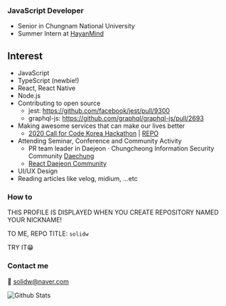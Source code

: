 ### JavaScript Developer
- Senior in Chungnam National University
- Summer Intern at [HayanMind](https://hayanmind.com)

## Interest
- JavaScript
- TypeScript (newbie!)
- React, React Native
- Node.js
- Contributing to open source
  - jest: https://github.com/facebook/jest/pull/9300
  - graphql-js: https://github.com/graphql/graphql-js/pull/2693
- Making awesome services that can make our lives better
  - [2020 Call for Code Korea Hackathon](http://news.imaeil.com/Education/2020061516143588412) | [REPO](https://github.com/solidw/gogoschool)
- Attending Seminar, Conference and Community Activity
  - PR team leader in Daejeon · Chungcheong Information Security Community [Daechung](https://www.facebook.com/%EB%8C%80%EC%A0%84%EC%B6%A9%EC%B2%AD-%EC%A0%95%EB%B3%B4%EB%B3%B4%ED%98%B8-%EB%8F%99%EC%95%84%EB%A6%AC-%EC%97%B0%ED%95%A9-589186041597093)
  - [React Daejeon Community](https://bit.ly/react-daejeon-community-2nd)
- UI/UX Design
- Reading articles like velog, midium, ...etc

### How to
THIS PROFILE IS DISPLAYED WHEN YOU CREATE REPOSITORY NAMED YOUR NICKNAME!

TO ME, REPO TITLE: `solidw` 

TRY IT😁

### Contact me
📨 solidw@naver.com

![Github Stats](https://github-readme-stats.vercel.app/api?username=solidw&show_icons=true)

